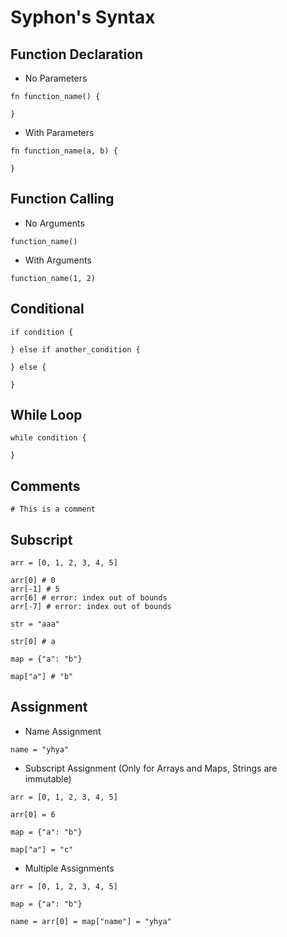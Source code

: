 # Syphon's Syntax

## Function Declaration

- No Parameters
```
fn function_name() {

}
```

- With Parameters
```
fn function_name(a, b) {

}
```

## Function Calling

- No Arguments
```
function_name()
```

- With Arguments
```
function_name(1, 2)
```

## Conditional

```
if condition {

} else if another_condition {

} else {

}
```

## While Loop

```
while condition {

}
```

## Comments

```
# This is a comment
```

## Subscript

```
arr = [0, 1, 2, 3, 4, 5]

arr[0] # 0
arr[-1] # 5
arr[6] # error: index out of bounds
arr[-7] # error: index out of bounds

str = "aaa"

str[0] # a

map = {"a": "b"}

map["a"] # "b"
```

## Assignment

- Name Assignment

```
name = "yhya"
```

- Subscript Assignment (Only for Arrays and Maps, Strings are immutable)

```
arr = [0, 1, 2, 3, 4, 5]

arr[0] = 6

map = {"a": "b"}

map["a"] = "c"
```

- Multiple Assignments

```
arr = [0, 1, 2, 3, 4, 5]

map = {"a": "b"}

name = arr[0] = map["name"] = "yhya"
```
